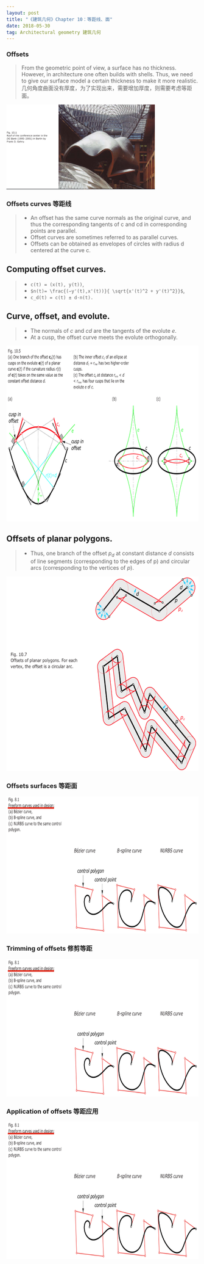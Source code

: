 ```yaml
---
layout: post
title: "《建筑几何》Chapter 10：等距线、面"
date: 2018-05-30
tag: Architectural geometry 建筑几何  
---
```

### Offsets
> From the geometric point of view, a surface has no thickness. However, in architecture one often builds with shells. Thus, we need to give our surface model a certain thickness to make it more realistic. 几何角度曲面没有厚度，为了实现出来，需要增加厚度，则需要考虑等距面。

<img src="/images/posts/AG/offset.png" height="222" width="390">

### Offsets curves 等距线

> - An offset has the same curve normals as the original curve, and thus the corresponding tangents of c and cd in corresponding points are parallel.
> - Offset curves are sometimes referred to as parallel curves.
> -  Offsets can be obtained as envelopes of circles with radius d centered at the curve c.

## Computing offset curves.
> - `c(t) = (x(t), y(t))`,
> - `$n(t)= \frac{(−y'(t),x'(t))}{ \sqrt{x'(t)^2 + y'(t)^2}}$`,
> - `c_d(t) = c(t) ± d⋅n(t).`

## Curve, offset, and evolute.
> - The normals of $c$ and $cd$ are the tangents of the evolute $e$.
> - At a cusp, the offset curve meets the evolute orthogonally.

<img src="/images/posts/AG/cuspoffset.png" height="460" width="800">

## Offsets of planar polygons.
> - Thus, one branch of the offset $p_d$ at constant distance $d$ consists of line segments (corresponding to the edges of p) and circular arcs (corresponding to the vertices of $p$).

<img src="/images/posts/AG/polygonoffset.png" height="510" width="619">





### Offsets surfaces 等距面
<img src="/images/posts/AG/freeformCurve.png" height="360" width="800">





### Trimming of offsets 修剪等距
<img src="/images/posts/AG/freeformCurve.png" height="360" width="800">




### Application of offsets 等距应用
<img src="/images/posts/AG/freeformCurve.png" height="360" width="800">

